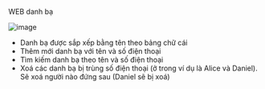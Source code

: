 WEB danh bạ

![image](https://user-images.githubusercontent.com/58402497/198166743-318b2b2c-18e3-4411-8484-0d16b4c6536e.png)

- Danh bạ được sắp xếp bằng tên theo bảng chữ cái
- Thêm mới danh bạ với tên và số điện thoại
- Tìm kiếm danh bạ theo tên và số điện thoại
- Xoá các danh bạ bị trùng số điện thoại (ở trong ví dụ là Alice và Daniel). Sẽ xoá người nào đứng sau (Daniel sẽ bị xoá)
